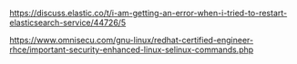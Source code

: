 https://discuss.elastic.co/t/i-am-getting-an-error-when-i-tried-to-restart-elasticsearch-service/44726/5

https://www.omnisecu.com/gnu-linux/redhat-certified-engineer-rhce/important-security-enhanced-linux-selinux-commands.php

